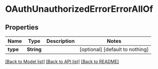 # OAuthUnauthorizedErrorErrorAllOf


## Properties
Name | Type | Description | Notes
------------ | ------------- | ------------- | -------------
**type** | **String** |  | [optional] [default to nothing]


[[Back to Model list]](../README.md#models) [[Back to API list]](../README.md#api-endpoints) [[Back to README]](../README.md)


